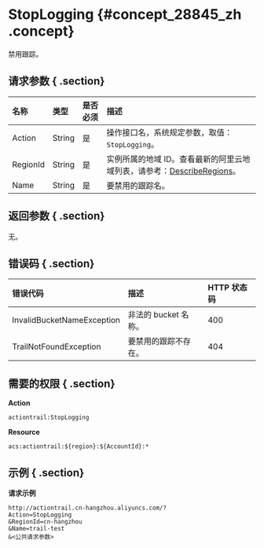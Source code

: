 # StopLogging {#concept_28845_zh .concept}

禁用跟踪。

## 请求参数 { .section}

|名称|类型|是否必须|描述|
|:-|:-|:---|:-|
|Action|String|是|操作接口名，系统规定参数，取值：`StopLogging`。|
|RegionId|String|是|实例所属的地域 ID。查看最新的阿里云地域列表，请参考：[DescribeRegions](intl.zh-CN/API参考/查询相关接口/DescribeRegions.md#)。|
|Name|String|是|要禁用的跟踪名。|

## 返回参数 { .section}

无。

## 错误码 { .section}

|错误代码|描述|HTTP 状态码|
|:---|:-|:-------|
|InvalidBucketNameException|非法的 bucket 名称。|400|
|TrailNotFoundException|要禁用的跟踪不存在。|404|

## 需要的权限 { .section}

**Action**

`actiontrail:StopLogging`

**Resource**

`acs:actiontrail:${region}:${AccountId}:*`

## 示例 { .section}

**请求示例**

```
http://actiontrail.cn-hangzhou.aliyuncs.com/?
Action=StopLogging
&RegionId=cn-hangzhou
&Name=trail-test
&<公共请求参数>

```

